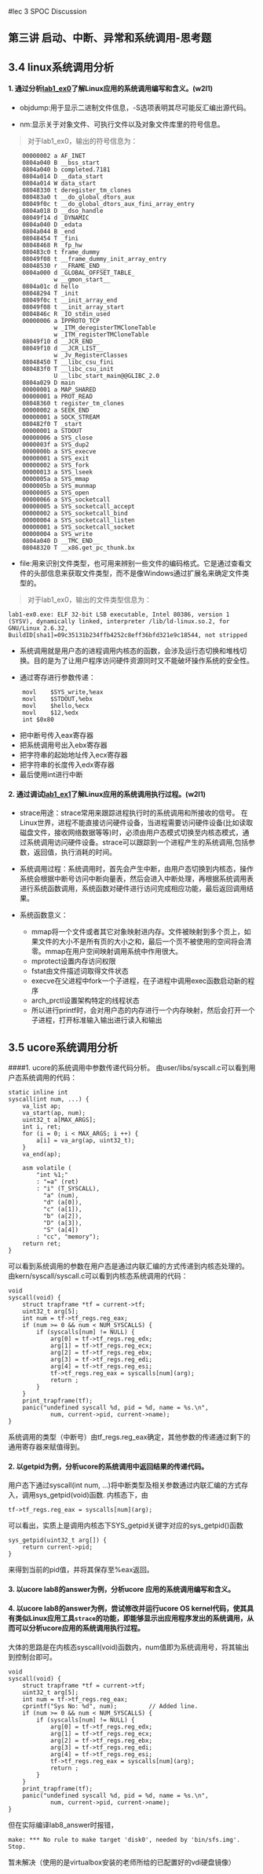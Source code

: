 #lec 3 SPOC Discussion

## 第三讲 启动、中断、异常和系统调用-思考题

## 3.4 linux系统调用分析
#### 1. 通过分析[lab1_ex0](https://github.com/chyyuu/ucore_lab/blob/master/related_info/lab1/lab1-ex0.md)了解Linux应用的系统调用编写和含义。(w2l1)

 - objdump:用于显示二进制文件信息，-S选项表明其尽可能反汇编出源代码。

 - nm:显示关于对象文件、可执行文件以及对象文件库里的符号信息。
>对于lab1_ex0，输出的符号信息为：
```
	00000002 a AF_INET
	0804a040 B __bss_start
	0804a040 b completed.7181
	0804a014 D __data_start
	0804a014 W data_start
	08048330 t deregister_tm_clones
	080483a0 t __do_global_dtors_aux
	08049f0c t __do_global_dtors_aux_fini_array_entry
	0804a018 D __dso_handle
	08049f14 d _DYNAMIC
	0804a040 D _edata
	0804a044 B _end
	08048454 T _fini
	08048468 R _fp_hw
	080483c0 t frame_dummy
	08049f08 t __frame_dummy_init_array_entry
	08048530 r __FRAME_END__
	0804a000 d _GLOBAL_OFFSET_TABLE_
	         w __gmon_start__
	0804a01c d hello
	08048294 T _init
	08049f0c t __init_array_end
	08049f08 t __init_array_start
	0804846c R _IO_stdin_used
	00000006 a IPPROTO_TCP
	         w _ITM_deregisterTMCloneTable
	         w _ITM_registerTMCloneTable
	08049f10 d __JCR_END__
	08049f10 d __JCR_LIST__
	         w _Jv_RegisterClasses
	08048450 T __libc_csu_fini
	080483f0 T __libc_csu_init
	         U __libc_start_main@@GLIBC_2.0
	0804a029 D main
	00000001 a MAP_SHARED
	00000001 a PROT_READ
	08048360 t register_tm_clones
	00000002 a SEEK_END
	00000001 a SOCK_STREAM
	080482f0 T _start
	00000001 a STDOUT
	00000006 a SYS_close
	0000003f a SYS_dup2
	0000000b a SYS_execve
	00000001 a SYS_exit
	00000002 a SYS_fork
	00000013 a SYS_lseek
	0000005a a SYS_mmap
	0000005b a SYS_munmap
	00000005 a SYS_open
	00000066 a SYS_socketcall
	00000005 a SYS_socketcall_accept
	00000002 a SYS_socketcall_bind
	00000004 a SYS_socketcall_listen
	00000001 a SYS_socketcall_socket
	00000004 a SYS_write
	0804a040 D __TMC_END__
	08048320 T __x86.get_pc_thunk.bx
```
 - file:用来识别文件类型，也可用来辨别一些文件的编码格式。它是通过查看文件的头部信息来获取文件类型，而不是像Windows通过扩展名来确定文件类型的。
>对于lab1_ex0，输出的文件类型信息为：
```
lab1-ex0.exe: ELF 32-bit LSB executable, Intel 80386, version 1 (SYSV), dynamically linked, interpreter /lib/ld-linux.so.2, for GNU/Linux 2.6.32, BuildID[sha1]=09c35131b234ffb4252c8eff36bfd321e9c18544, not stripped
```
 - 系统调用就是用户态的进程调用内核态的函数，会涉及运行态切换和堆栈切换。目的是为了让用户程序访问硬件资源同时又不能破坏操作系统的安全性。

 - 通过寄存进行参数传递：
```
	movl	$SYS_write,%eax
	movl	$STDOUT,%ebx
	movl	$hello,%ecx
	movl	$12,%edx
	int	$0x80
```
- 把中断号传入eax寄存器
- 把系统调用号出入ebx寄存器
- 把字符串的起始地址传入ecx寄存器
- 把字符串的长度传入edx寄存器
- 最后使用int进行中断

#### 2. 通过调试[lab1_ex1](https://github.com/chyyuu/ucore_lab/blob/master/related_info/lab1/lab1-ex1.md)了解Linux应用的系统调用执行过程。(w2l1)
 - strace用途：strace常用来跟踪进程执行时的系统调用和所接收的信号。 在Linux世界，进程不能直接访问硬件设备，当进程需要访问硬件设备(比如读取磁盘文件，接收网络数据等等)时，必须由用户态模式切换至内核态模式，通 过系统调用访问硬件设备。strace可以跟踪到一个进程产生的系统调用,包括参数，返回值，执行消耗的时间。
 - 系统调用过程：系统调用时，首先会产生中断，由用户态切换到内核态，操作系统会根据中断号访问中断向量表，然后会进入中断处理，再根据系统调用表进行系统函数调用，系统函数对硬件进行访问完成相应功能，最后返回调用结果。
 
 - 系统函数意义：
	- mmap将一个文件或者其它对象映射进内存。文件被映射到多个页上，如果文件的大小不是所有页的大小之和，最后一个页不被使用的空间将会清零。mmap在用户空间映射调用系统中作用很大。
	- mprotect设置内存访问权限
	- fstat由文件描述词取得文件状态
	- execve在父进程中fork一个子进程，在子进程中调用exec函数启动新的程序
	- arch_prctl设置架构特定的线程状态
	- 所以进行printf时，会对用户态的内存进行一个内存映射，然后会打开一个子进程，打开标准输入输出进行读入和输出

## 3.5 ucore系统调用分析
####1. ucore的系统调用中参数传递代码分析。
由user/libs/syscall.c可以看到用户态系统调用的代码：
```
static inline int
syscall(int num, ...) {
    va_list ap;
    va_start(ap, num);
    uint32_t a[MAX_ARGS];
    int i, ret;
    for (i = 0; i < MAX_ARGS; i ++) {
        a[i] = va_arg(ap, uint32_t);
    }
    va_end(ap);

    asm volatile (
        "int %1;"
        : "=a" (ret)
        : "i" (T_SYSCALL),
          "a" (num),
          "d" (a[0]),
          "c" (a[1]),
          "b" (a[2]),
          "D" (a[3]),
          "S" (a[4])
        : "cc", "memory");
    return ret;
}
```
可以看到系统调用的参数在用户态是通过内联汇编的方式传递到内核态处理的。
由kern/syscall/syscall.c可以看到内核态系统调用的代码：
```
void
syscall(void) {
    struct trapframe *tf = current->tf;
    uint32_t arg[5];
    int num = tf->tf_regs.reg_eax;
    if (num >= 0 && num < NUM_SYSCALLS) {
        if (syscalls[num] != NULL) {
            arg[0] = tf->tf_regs.reg_edx;
            arg[1] = tf->tf_regs.reg_ecx;
            arg[2] = tf->tf_regs.reg_ebx;
            arg[3] = tf->tf_regs.reg_edi;
            arg[4] = tf->tf_regs.reg_esi;
            tf->tf_regs.reg_eax = syscalls[num](arg);
            return ;
        }
    }
    print_trapframe(tf);
    panic("undefined syscall %d, pid = %d, name = %s.\n",
            num, current->pid, current->name);
}
```
系统调用的类型（中断号）由tf_regs.reg_eax确定，其他参数的传递通过剩下的通用寄存器来赋值得到。

#### 2. 以getpid为例，分析ucore的系统调用中返回结果的传递代码。
用户态下通过syscall(int num, ...)将中断类型及相关参数通过内联汇编的方式存入，调用sys_getpid(void)函数.
内核态下，由
```
tf->tf_regs.reg_eax = syscalls[num](arg);
```
可以看出，实质上是调用内核态下SYS_getpid关键字对应的sys_getpid()函数
```
sys_getpid(uint32_t arg[]) {
    return current->pid;
}
```
来得到当前的pid值，并将其保存至%eax返回。

#### 3. 以ucore lab8的answer为例，分析ucore 应用的系统调用编写和含义。


#### 4. 以ucore lab8的answer为例，尝试修改并运行ucore OS kernel代码，使其具有类似Linux应用工具`strace`的功能，即能够显示出应用程序发出的系统调用，从而可以分析ucore应用的系统调用执行过程。
 大体的思路是在内核态syscall(void)函数内，num值即为系统调用号，将其输出到控制台即可。
```
void
syscall(void) {
    struct trapframe *tf = current->tf;
    uint32_t arg[5];
    int num = tf->tf_regs.reg_eax;
    cprintf("Sys No: %d", num);			// Added line.
    if (num >= 0 && num < NUM_SYSCALLS) {
        if (syscalls[num] != NULL) {
            arg[0] = tf->tf_regs.reg_edx;
            arg[1] = tf->tf_regs.reg_ecx;
            arg[2] = tf->tf_regs.reg_ebx;
            arg[3] = tf->tf_regs.reg_edi;
            arg[4] = tf->tf_regs.reg_esi;
            tf->tf_regs.reg_eax = syscalls[num](arg);
            return ;
        }
    }
    print_trapframe(tf);
    panic("undefined syscall %d, pid = %d, name = %s.\n",
            num, current->pid, current->name);
}
```
但在实际编译lab8_answer时报错，
```
make: *** No rule to make target 'disk0', needed by 'bin/sfs.img'. Stop.
```
暂未解决（使用的是virtualbox安装的老师所给的已配置好的vdi硬盘镜像）
 
